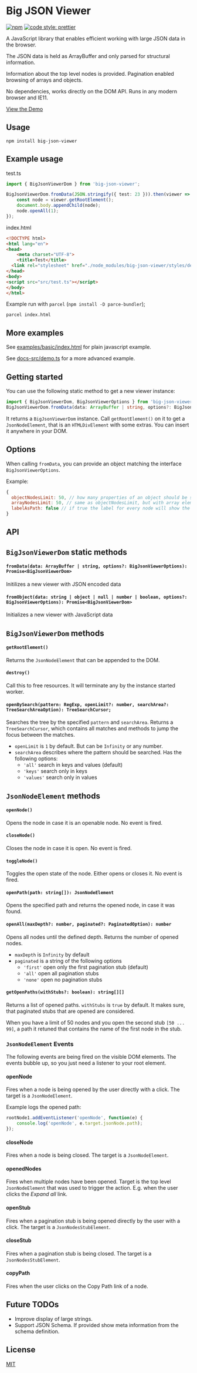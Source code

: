 # Big JSON Viewer

[![npm](https://img.shields.io/npm/v/big-json-viewer.svg)](https://www.npmjs.com/package/big-json-viewer)
[![code style: prettier](https://img.shields.io/badge/code_style-prettier-ff69b4.svg)](https://www.npmjs.com/package/big-json-viewer)

A JavaScript library that enables efficient working with large JSON data in the browser.

The JSON data is held as ArrayBuffer and only parsed for structural information.

Information about the top level nodes is provided. Pagination enabled browsing of arrays and objects.

No dependencies, works directly on the DOM API. Runs in any modern browser and IE11.

[View the Demo](https://dhcode.github.io/big-json-viewer/)

## Usage

    npm install big-json-viewer

## Example usage

test.ts

```typescript
import { BigJsonViewerDom } from 'big-json-viewer';

BigJsonViewerDom.fromData(JSON.stringify({ test: 23 })).then(viewer => {
    const node = viewer.getRootElement();
    document.body.appendChild(node);
    node.openAll(1);
});
```

index.html

```html
<!DOCTYPE html>
<html lang="en">
<head>
	<meta charset="UTF-8">
	<title>Test</title>
  <link rel="stylesheet" href="./node_modules/big-json-viewer/styles/default.css">
</head>
<body>
<script src="src/test.ts"></script>
</body>
</html>
```

Example run with `parcel` (`npm install -D parce-bundler`);

    parcel index.html

## More examples

See [examples/basic/index.html](examples/basic/index.html) for plain javascript example.

See [docs-src/demo.ts](docs-src/demo.ts) for a more advanced example.

## Getting started

You can use the following static method to get a new viewer instance:

```typescript
import { BigJsonViewerDom, BigJsonViewerOptions } from 'big-json-viewer';
BigJsonViewerDom.fromData(data: ArrayBuffer | string, options?: BigJsonViewerOptions): Promise<BigJsonViewerDom>
```

It returns a `BigJsonViewerDom` instance. Call `getRootElement()` on it to get a `JsonNodeElement`, that is an `HTMLDivElement` with some extras. You can insert it anywhere in your DOM.

## Options

When calling `fromData`, you can provide an object matching the interface `BigJsonViewerOptions`.

Example:

```javascript
{
  objectNodesLimit: 50, // how many properties of an object should be shows before it gets paginatated with a pagination size of 50
  arrayNodesLimit: 50, // same as objectNodesLimit, but with array elements
  labelAsPath: false // if true the label for every node will show the full path to the element
}
```

## API

## `BigJsonViewerDom` static methods

#### `fromData(data: ArrayBuffer | string, options?: BigJsonViewerOptions): Promise<BigJsonViewerDom>`

Initilizes a new viewer with JSON encoded data

#### `fromObject(data: string | object | null | number | boolean, options?: BigJsonViewerOptions): Promise<BigJsonViewerDom>`

Initializes a new viewer with JavaScript data

## `BigJsonViewerDom` methods

#### `getRootElement()`

Returns the `JsonNodeElement` that can be appended to the DOM.

#### `destroy()`

Call this to free resources. It will terminate any by the instance started worker.

#### `openBySearch(pattern: RegExp, openLimit?: number, searchArea?: TreeSearchAreaOption): TreeSearchCursor;`

Searches the tree by the specified `pattern` and `searchArea`. Returns a `TreeSearchCursor`, which contains all matches and methods to jump the focus between the matches.

*   `openLimit` is `1` by default. But can be `Infinity` or any number.
*   `searchArea` describes where the pattern should be searched. Has the following options:
    *   `'all'` search in keys and values (default)
    *   `'keys'` search only in keys
    *   `'values'` search only in values

## `JsonNodeElement` methods

#### `openNode()`

Opens the node in case it is an openable node. No event is fired.

#### `closeNode()`

Closes the node in case it is open. No event is fired.

#### `toggleNode()`

Toggles the open state of the node. Either opens or closes it. No event is fired.

#### `openPath(path: string[]): JsonNodeElement`

Opens the specified path and returns the opened node, in case it was found.

#### `openAll(maxDepth?: number, paginated?: PaginatedOption): number`

Opens all nodes until the defined depth. Returns the number of opened nodes.

*   `maxDepth` is `Infinity` by default
*   `paginated` is a string of the following options
    *   `'first'` open only the first pagination stub (default)
    *   `'all'` open all pagination stubs
    *   `'none'` open no pagination stubs

#### `getOpenPaths(withStubs?: boolean): string[][]`

Returns a list of opened paths.
`withStubs` is `true` by default. It makes sure, that paginated stubs that are opened are considered.

When you have a limit of 50 nodes and you open the second stub `[50 ... 99]`, a path it retuned that contains the name of the first node in the stub.

### `JsonNodeElement` Events

The following events are being fired on the visible DOM elements. The events bubble up, so you just need a listener to your root element.

#### openNode

Fires when a node is being opened by the user directly with a click. The target is a `JsonNodeElement`.

Example logs the opened path:

```javascript
rootNode1.addEventListener('openNode', function(e) {
    console.log('openNode', e.target.jsonNode.path);
});
```

#### closeNode

Fires when a node is being closed. The target is a `JsonNodeElement`.

#### openedNodes

Fires when multiple nodes have been opened. Target is the top level `JsonNodeElement` that was used to trigger the action. E.g. when the user clicks the _Expand all_ link.

#### openStub

Fires when a pagination stub is being opened directly by the user with a click. The target is a `JsonNodesStubElement`.

#### closeStub

Fires when a pagination stub is being closed. The target is a `JsonNodesStubElement`.

#### copyPath

Fires when the user clicks on the Copy Path link of a node.

## Future TODOs

*   Improve display of large strings.
*   Support JSON Schema. If provided show meta information from the schema definition.

## License

[MIT](LICENSE)
